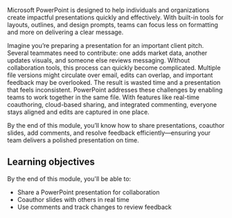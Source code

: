 Microsoft PowerPoint is designed to help individuals and organizations create impactful presentations quickly and effectively. With built-in tools for layouts, outlines, and design prompts, teams can focus less on formatting and more on delivering a clear message.  

Imagine you’re preparing a presentation for an important client pitch. Several teammates need to contribute: one adds market data, another updates visuals, and someone else reviews messaging. Without collaboration tools, this process can quickly become complicated. Multiple file versions might circulate over email, edits can overlap, and important feedback may be overlooked. The result is wasted time and a presentation that feels inconsistent. PowerPoint addresses these challenges by enabling teams to work together in the same file. With features like real-time coauthoring, cloud-based sharing, and integrated commenting, everyone stays aligned and edits are captured in one place.  

By the end of this module, you’ll know how to share presentations, coauthor slides, add comments, and resolve feedback efficiently—ensuring your team delivers a polished presentation on time.  

## Learning objectives

By the end of this module, you'll be able to:

- Share a PowerPoint presentation for collaboration  
- Coauthor slides with others in real time  
- Use comments and track changes to review feedback

